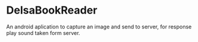 # DelsaBookReader
An android aplication to capture an image and send to server, for response play sound taken form server.
